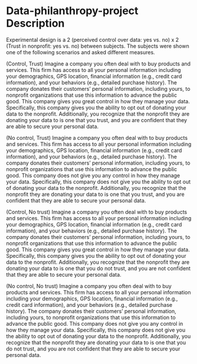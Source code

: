 # Data-philanthropy-project Description

Experimental design is a 2 (perceived control over data: yes vs. no) x 2 (Trust in nonprofit: yes vs. no) between subjects.
The subjects were shown one of the following scenarios and asked different measures. 

(Control, Trust) Imagine a company you often deal with to buy products and services. This firm has access to all your personal information including your demographics, GPS location, financial information (e.g., credit card information), and your behaviors (e.g., detailed purchase history). The company donates their customers’ personal information, including yours, to nonprofit organizations that use this information to advance the public good. This company gives you great control in how they manage your data. Specifically, this company gives you the ability to opt out of donating your data to the nonprofit. Additionally, you recognize that the nonprofit they are donating your data to is one that you trust, and you are confident that they are able to secure your personal data.

(No control, Trust) Imagine a company you often deal with to buy products and services. This firm has access to all your personal information including your demographics, GPS location, financial information (e.g., credit card information), and your behaviors (e.g., detailed purchase history). The company donates their customers’ personal information, including yours, to nonprofit organizations that use this information to advance the public good. This company does not give you any control in how they manage your data. Specifically, this company does not give you the ability to opt out of donating your data to the nonprofit.  Additionally, you recognize that the nonprofit they are donating your data to is one that you trust, and you are confident that they are able to secure your personal data.

(Control, No trust) Imagine a company you often deal with to buy products and services. This firm has access to all your personal information including your demographics, GPS location, financial information (e.g., credit card information), and your behaviors (e.g., detailed purchase history). The company donates their customers’ personal information, including yours, to nonprofit organizations that use this information to advance the public good. This company gives you great control in how they manage your data. Specifically, this company gives you the ability to opt out of donating your data to the nonprofit. Additionally, you recognize that the nonprofit they are donating your data to is one that you do not trust, and you are not confident that they are able to secure your personal data.

(No control, No trust) Imagine a company you often deal with to buy products and services. This firm has access to all your personal information including your demographics, GPS location, financial information (e.g., credit card information), and your behaviors (e.g., detailed purchase history). The company donates their customers’ personal information, including yours, to nonprofit organizations that use this information to advance the public good. This company does not give you any control in how they manage your data. Specifically, this company does not give you the ability to opt out of donating your data to the nonprofit.  Additionally, you recognize that the nonprofit they are donating your data to is one that you do not trust, and you are not confident that they are able to secure your personal data.

